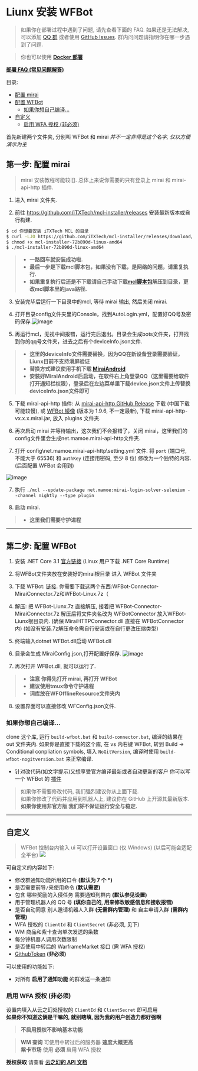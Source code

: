 # Liunx 安装 WFBot

> 如果你在部署过程中遇到了问题, 请先查看下面的 FAQ. 如果还是无法解决, 可以添加 [QQ 群](http://shang.qq.com/wpa/qunwpa?idkey=1a6da96f714791f3289ee2cafb98847efefd5c5d28e913b6bdf71b8d07e35c53) 或者使用 [GitHub Issues](https://github.com/TRKS-Team/WFBot/issues). 群内问问题请指明你在哪一步遇到了问题.

> 你也可以使用 [**Docker 部署**](docker.md)

[**部署 FAQ (常见问题解答)**](faq.md)

目录:

- [配置 mirai](#第一步-配置-mirai)
- [配置 WFBot](#第二步-配置-wfbot)
  - [如果你想自己编译...](#如果你想自己编译)
- [自定义](#自定义)
  - [启用 WFA 授权 (非必须)](#启用-wfa-授权-非必须)

首先新建两个文件夹, 分别叫 WFBot 和 mirai _并不一定非得是这个名字, 仅以方便演示为主_

## 第一步: 配置 mirai
> mirai 安装教程可能较旧. 总体上来说你需要的只有登录上 mirai 和 mirai-api-http 插件. 

1. 进入 mirai 文件夹.

2. 前往 <https://github.com/iTXTech/mcl-installer/releases> 安装最新版本或自行构建.

```bash
$ cd 你想要安装 iTXTech MCL 的目录
$ curl -LJO https://github.com/iTXTech/mcl-installer/releases/download/72b890d/mcl-installer-72b890d-linux-amd64 # 如果是macOS，就将链接中的 linux 修改为 macos
$ chmod +x mcl-installer-72b890d-linux-amd64
$ ./mcl-installer-72b890d-linux-amd64
```
> - **一路回车就安装成功啦.**
> - **最后一步是下载mcl脚本包，如果没有下载，是网络的问题，请重复执行.**
> - **如果重复执行后还是不下载请自己手动下载[mcl脚本包](https://github.com/iTXTech/mirai-console-loader/releases)解压到目录，更改mcl脚本里的java路径.**

3. 安装完毕后运行一下目录中的mcl, 等待 mirai 输出, 然后关闭 mirai.

4. 打开目录config文件夹里的Console，找到AutoLogin.yml，配置好QQ号及密码保存.![image](https://user-images.githubusercontent.com/52833112/125388125-83923800-e3d1-11eb-9488-5e853ae16472.png)

5. 再运行mcl，无视中间报错，运行完后退出。目录会生成bots文件夹，打开找到你的qq号文件夹，进去之后有个deviceInfo.json文件.
> - **这里的deviceInfo文件需要替换，因为QQ在新设备登录需要验证，Liunx目前不支持滑屏验证**
> - **替换方式建议使用手机下载 [ MiraiAndroid](https://github.com/mzdluo123/MiraiAndroid/releases)**
> - **安装好MiralAndroid后启动，在软件右上角登录QQ（这里需要给软件打开通知栏权限），登录后在左边菜单里下载device.json文件上传替换deviceInfo.json文件即可**
   
5. 下载 mirai-api-http 插件: 从 [mirai-api-http GitHub Release](https://github.com/project-mirai/mirai-api-http/releases/latest) 下载 (中国下载可能较慢), 或 [WFBot 镜像](https://orange-hill-1312.therealkamisama.workers.dev/https://github.com/project-mirai/mirai-api-http/releases/download/v1.9.6/mirai-api-http-v1.9.6.mirai.jar) (版本为 1.9.6, 不一定最新), 下载 mirai-api-http-vx.x.x.mirai.jar, 放入 plugins 文件夹.

6. 再次启动 mirai 并等待输出，这次我们不会报错了，关闭 mirai，这里我们的config文件里会生成net.mamoe.mirai-api-http文件夹.

6. 打开 config\net.mamoe.mirai-api-http\setting.yml 文件. 将 `port` (端口号, 不能大于 65536) 和 `authKey` (连接用密码, 至少 8 位) 修改为一个独特的内容. (后面配置 WFBot 会用到)
 
 ![image](https://user-images.githubusercontent.com/52833112/125391568-4c268a00-e3d7-11eb-84ff-a77a0065e494.png)

7. 执行 `./mcl --update-package net.mamoe:mirai-login-solver-selenium --channel nightly --type plugin`

8. 启动 mirai.
> - **这里我们需要守护进程**

---

## 第二步: 配置 WFBot

1. 安装 .NET Core 3.1 [官方链接](https://docs.microsoft.com/zh-cn/dotnet/core/install/linux) 
   (Linux 用户下载 .NET Core Runtime)

2. 将WFBot文件夹放在安装好的mirai根目录 进入 WFBot 文件夹

3. 下载 WFBot: [链接](https://github.com/TRKS-Team/WFBot/releases/latest). 你需要下载这两个东西:WFBot-Connector-MiraiConnector.7z和WFBot-Linux.7z（

4. 解压: 把 WFBot-Liunx.7z 直接解压, 接着把 WFBot-Connector-MiraiConnector.7z 解压后将文件夹名改为 WFBotConnector 放入WFBot-Liunx根目录内. 
   (确保 MiraiHTTPConnector.dll 直接在 WFBotConnector 内)
   (如没有安装.7z解压命令需自行安装或在自行更改压缩类型）

5. 终端输入dotnet WFBot.dll启动 WFBot.dll

6. 目录会生成 MiraiConfig.json,打开配置好保存.
   ![image](https://user-images.githubusercontent.com/52833112/125391845-b808f280-e3d7-11eb-9881-9769bd2cfd2d.png)

7. 再次打开 WFBot.dll, 就可以运行了.  
> - **注意 你得先打开 mirai, 再打开 WFBot**
> - **建议使用tmux命令守护进程**
> - **词库放在WFOfflineResource文件夹内**

8. 设置界面可以直接修改 WFConfig.json文件.

### 如果你想自己编译...

clone 这个库, 运行 `build-wfbot.bat` 和 `build-connector.bat`, 编译的结果在 out 文件夹内.
如果你是直接下载的这个库, 在 vs 内右键 WFBot, 转到 Build -> Conditional conpliation symbols, 填入 `NoGitVersion`, 编译时使用 `build-wfbot-nogitversion.bat` 来正常编译.

- 针对改代码(如文字提示)又想享受官方编译最新或者自动更新的客户 你可以写一个 WFBot 的 [插件](plugin.md)

> 如果你不需要修改代码, 我们强烈建议你从上面下载.  
> 如果你修改了代码并应用到机器人上, 建议你在 GitHub 上开源其最新版本.  
> **如果你使用非官方版 我们将不保证运行安全与稳定.**

---

## 自定义

> WFBot 控制台内输入 ui 可以打开设置窗口 (仅 Windows) (以后可能会适配全平台)
> ![](images/2021-01-20-23-36-00.png)

可自定义的内容如下:

- 修改群通知功能所用的口令 **(默认为 7 个 \*)**
- 是否需要前导`/`来使用命令 **(默认需要)**
- 包含 哪些奖励的入侵任务 需要通知到群内 **(默认参见设置)**
- 用于管理机器人的 QQ 号 **(填你自己的, 用来修改敏感信息和接收报错)**
- 是否自动同意 别人邀请机器人入群 **(无需群内管理)** 和 自主申请入群 **(需群内管理)**
- WFA 授权的 `ClientId` 和 `ClientSecret` (非必须, 见下)
- WM 商品和紫卡查询单次发送的条数
- 每分钟机器人调用次数限制
- 是否使用中转后的 WarframeMarket 接口 (需 WFA 授权)
- [GithubToken](token.md) **(非必须)**

可以使用的功能如下:

- 对所有 **启用了通知功能** 的群发送一条通知

### 启用 WFA 授权 **(非必须)**

设置内填入从云之幻处授权的 `ClientId` 和 `ClientSecret` 即可启用  
**如果你不知道这俩是干嘛的, 就别瞎填, 因为我的用户创造力都好强啊**

> **不启用授权不影响基本功能**

> **WM 查询** 可使用中转过后的服务器 **速度大概更高**  
> **紫卡市场** 使用 **必须** 启用 WFA 授权

**授权获取** 请查看 **[云之幻的 API 文档](https://www.richasy.cn/wfa-api-apply/)**
